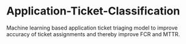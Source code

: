 # Application-Ticket-Classification
Machine learning based application ticket triaging model to improve accuracy of ticket assignments and thereby improve FCR and MTTR.
